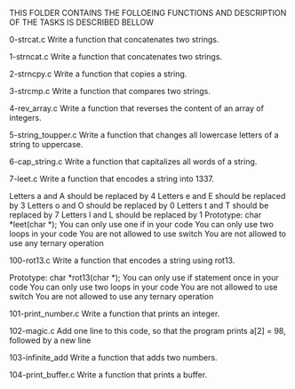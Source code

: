 THIS FOLDER CONTAINS THE FOLLOEING FUNCTIONS AND DESCRIPTION OF THE TASKS IS DESCRIBED BELLOW

0-strcat.c
Write a function that concatenates two strings.

1-strncat.c
Write a function that concatenates two strings.

2-strncpy.c
Write a function that copies a string.

3-strcmp.c
Write a function that compares two strings.

4-rev_array.c
Write a function that reverses the content of an array of integers.

5-string_toupper.c
Write a function that changes all lowercase letters of a string to uppercase.

6-cap_string.c
Write a function that capitalizes all words of a string.

7-leet.c
Write a function that encodes a string into 1337.

Letters a and A should be replaced by 4
Letters e and E should be replaced by 3
Letters o and O should be replaced by 0
Letters t and T should be replaced by 7
Letters l and L should be replaced by 1
Prototype: char *leet(char *);
You can only use one if in your code
You can only use two loops in your code
You are not allowed to use switch
You are not allowed to use any ternary operation

100-rot13.c
Write a function that encodes a string using rot13.

Prototype: char *rot13(char *);
You can only use if statement once in your code
You can only use two loops in your code
You are not allowed to use switch
You are not allowed to use any ternary operation

101-print_number.c
Write a function that prints an integer.

102-magic.c
Add one line to this code, so that the program prints a[2] = 98, followed by a new line

103-infinite_add
Write a function that adds two numbers.

104-print_buffer.c
Write a function that prints a buffer.

